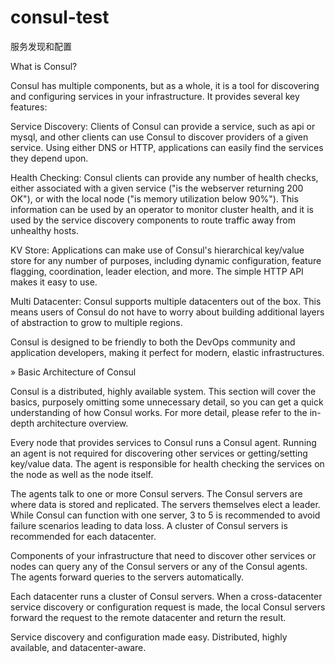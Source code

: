 # consul-test

服务发现和配置

What is Consul?

Consul has multiple components, but as a whole, it is a tool for discovering and configuring services in your infrastructure. It provides several key features:

Service Discovery: Clients of Consul can provide a service, such as api or mysql, and other clients can use Consul to discover providers of a given service. Using either DNS or HTTP, applications can easily find the services they depend upon.

Health Checking: Consul clients can provide any number of health checks, either associated with a given service ("is the webserver returning 200 OK"), or with the local node ("is memory utilization below 90%"). This information can be used by an operator to monitor cluster health, and it is used by the service discovery components to route traffic away from unhealthy hosts.

KV Store: Applications can make use of Consul's hierarchical key/value store for any number of purposes, including dynamic configuration, feature flagging, coordination, leader election, and more. The simple HTTP API makes it easy to use.

Multi Datacenter: Consul supports multiple datacenters out of the box. This means users of Consul do not have to worry about building additional layers of abstraction to grow to multiple regions.

Consul is designed to be friendly to both the DevOps community and application developers, making it perfect for modern, elastic infrastructures.

» Basic Architecture of Consul

Consul is a distributed, highly available system. This section will cover the basics, purposely omitting some unnecessary detail, so you can get a quick understanding of how Consul works. For more detail, please refer to the in-depth architecture overview.

Every node that provides services to Consul runs a Consul agent. Running an agent is not required for discovering other services or getting/setting key/value data. The agent is responsible for health checking the services on the node as well as the node itself.

The agents talk to one or more Consul servers. The Consul servers are where data is stored and replicated. The servers themselves elect a leader. While Consul can function with one server, 3 to 5 is recommended to avoid failure scenarios leading to data loss. A cluster of Consul servers is recommended for each datacenter.

Components of your infrastructure that need to discover other services or nodes can query any of the Consul servers or any of the Consul agents. The agents forward queries to the servers automatically.

Each datacenter runs a cluster of Consul servers. When a cross-datacenter service discovery or configuration request is made, the local Consul servers forward the request to the remote datacenter and return the result.

Service discovery and configuration made easy. Distributed, highly available, and datacenter-aware.
